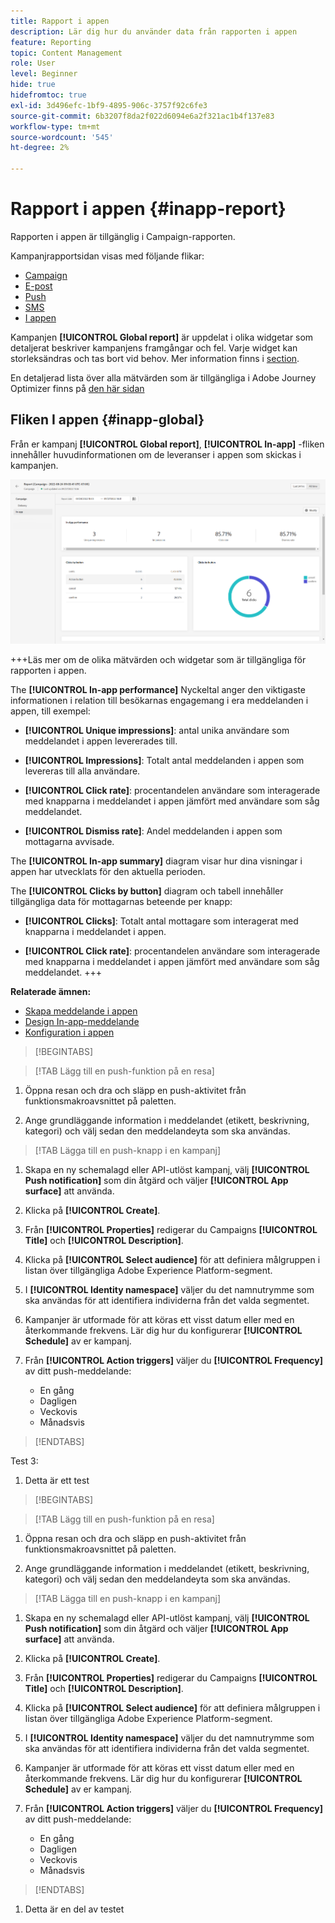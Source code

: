 ```yaml
---
title: Rapport i appen
description: Lär dig hur du använder data från rapporten i appen
feature: Reporting
topic: Content Management
role: User
level: Beginner
hide: true
hidefromtoc: true
exl-id: 3d496efc-1bf9-4895-906c-3757f92c6fe3
source-git-commit: 6b3207f8da2f022d6094e6a2f321ac1b4f137e83
workflow-type: tm+mt
source-wordcount: '545'
ht-degree: 2%

---
```


# Rapport i appen {#inapp-report}

Rapporten i appen är tillgänglig i Campaign-rapporten.

Kampanjrapportsidan visas med följande flikar:

* [Campaign](../reports/campaign-global-report.md#campaign-live)
* [E-post](../reports/campaign-global-report.md#email-live)
* [Push](../reports/campaign-global-report.md#push-live)
* [SMS](../reports/campaign-global-report.md#sms-live)
* [I appen](#in-app-global)

Kampanjen **[!UICONTROL Global report]** är uppdelat i olika widgetar som detaljerat beskriver kampanjens framgångar och fel. Varje widget kan storleksändras och tas bort vid behov. Mer information finns i [section](../reports/global-report.md#modify-dashboard).

En detaljerad lista över alla mätvärden som är tillgängliga i Adobe Journey Optimizer finns på [den här sidan](../reports/global-report.md#list-of-components-global.md)

## Fliken I appen {#inapp-global}

Från er kampanj **[!UICONTROL Global report]**, **[!UICONTROL In-app]** -fliken innehåller huvudinformationen om de leveranser i appen som skickas i kampanjen.

![](assets/campaign_report_global_6.png)

+++Läs mer om de olika mätvärden och widgetar som är tillgängliga för rapporten i appen.

The **[!UICONTROL In-app performance]** Nyckeltal anger den viktigaste informationen i relation till besökarnas engagemang i era meddelanden i appen, till exempel:

* **[!UICONTROL Unique impressions]**: antal unika användare som meddelandet i appen levererades till.

* **[!UICONTROL Impressions]**: Totalt antal meddelanden i appen som levereras till alla användare.

* **[!UICONTROL Click rate]**: procentandelen användare som interagerade med knapparna i meddelandet i appen jämfört med användare som såg meddelandet.

* **[!UICONTROL Dismiss rate]**: Andel meddelanden i appen som mottagarna avvisade.

The **[!UICONTROL In-app summary]** diagram visar hur dina visningar i appen har utvecklats för den aktuella perioden.

The **[!UICONTROL Clicks by button]** diagram och tabell innehåller tillgängliga data för mottagarnas beteende per knapp:

* **[!UICONTROL Clicks]**: Totalt antal mottagare som interagerat med knapparna i meddelandet i appen.

* **[!UICONTROL Click rate]**: procentandelen användare som interagerade med knapparna i meddelandet i appen jämfört med användare som såg meddelandet.
+++

**Relaterade ämnen:**

* [Skapa meddelande i appen](../in-app/create-in-app.md)
* [Design In-app-meddelande](../in-app/design-in-app.md)
* [Konfiguration i appen](../in-app/inapp-configuration.md)


>[!BEGINTABS]

>[!TAB Lägg till en push-funktion på en resa]

1. Öppna resan och dra och släpp en push-aktivitet från funktionsmakroavsnittet på paletten.

1. Ange grundläggande information i meddelandet (etikett, beskrivning, kategori) och välj sedan den meddelandeyta som ska användas.

>[!TAB Lägga till en push-knapp i en kampanj]

1. Skapa en ny schemalagd eller API-utlöst kampanj, välj **[!UICONTROL Push notification]** som din åtgärd och väljer **[!UICONTROL App surface]** att använda.

1. Klicka på **[!UICONTROL Create]**.

1. Från **[!UICONTROL Properties]** redigerar du Campaigns **[!UICONTROL Title]** och **[!UICONTROL Description]**.

1. Klicka på **[!UICONTROL Select audience]** för att definiera målgruppen i listan över tillgängliga Adobe Experience Platform-segment.

1. I **[!UICONTROL Identity namespace]** väljer du det namnutrymme som ska användas för att identifiera individerna från det valda segmentet.

1. Kampanjer är utformade för att köras ett visst datum eller med en återkommande frekvens. Lär dig hur du konfigurerar **[!UICONTROL Schedule]** av er kampanj.

1. Från **[!UICONTROL Action triggers]** väljer du **[!UICONTROL Frequency]** av ditt push-meddelande:

   * En gång
   * Dagligen
   * Veckovis
   * Månadsvis

>[!ENDTABS]

Test 3:

1. Detta är ett test

>[!BEGINTABS]

>[!TAB Lägg till en push-funktion på en resa]

1. Öppna resan och dra och släpp en push-aktivitet från funktionsmakroavsnittet på paletten.

1. Ange grundläggande information i meddelandet (etikett, beskrivning, kategori) och välj sedan den meddelandeyta som ska användas.

>[!TAB Lägga till en push-knapp i en kampanj]

1. Skapa en ny schemalagd eller API-utlöst kampanj, välj **[!UICONTROL Push notification]** som din åtgärd och väljer **[!UICONTROL App surface]** att använda.

1. Klicka på **[!UICONTROL Create]**.

1. Från **[!UICONTROL Properties]** redigerar du Campaigns **[!UICONTROL Title]** och **[!UICONTROL Description]**.

1. Klicka på **[!UICONTROL Select audience]** för att definiera målgruppen i listan över tillgängliga Adobe Experience Platform-segment.

1. I **[!UICONTROL Identity namespace]** väljer du det namnutrymme som ska användas för att identifiera individerna från det valda segmentet.

1. Kampanjer är utformade för att köras ett visst datum eller med en återkommande frekvens. Lär dig hur du konfigurerar **[!UICONTROL Schedule]** av er kampanj.

1. Från **[!UICONTROL Action triggers]** väljer du **[!UICONTROL Frequency]** av ditt push-meddelande:

   * En gång
   * Dagligen
   * Veckovis
   * Månadsvis

>[!ENDTABS]

1. Detta är en del av testet
